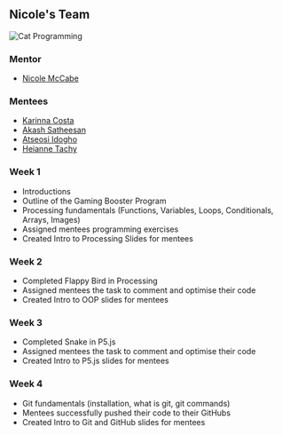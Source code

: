 ## Nicole's Team

![Cat Programming](https://media.giphy.com/media/LmNwrBhejkK9EFP504/giphy.gif)

### Mentor
* [Nicole McCabe](https://github.com/nicolemccabechu)

### Mentees
* [Karinna Costa](https://github.com/nicolemccabechu)
* [Akash Satheesan](https://github.com/nicolemccabechu)
* [Atseosi Idogho](https://github.com/nicolemccabechu)
* [Heianne Tachy](https://github.com/nicolemccabechu)

### Week 1
* Introductions
* Outline of the Gaming Booster Program
* Processing fundamentals (Functions, Variables, Loops, Conditionals, Arrays, Images)
* Assigned mentees programming exercises
* Created Intro to Processing Slides for mentees

### Week 2
* Completed Flappy Bird in Processing
* Assigned mentees the task to comment and optimise their code
* Created Intro to OOP slides for mentees

### Week 3
* Completed Snake in P5.js
* Assigned mentees the task to comment and optimise their code
* Created Intro to P5.js slides for mentees

### Week 4
* Git fundamentals (installation, what is git, git commands)
* Mentees successfully pushed their code to their GitHubs
* Created Intro to Git and GitHub slides for mentees
